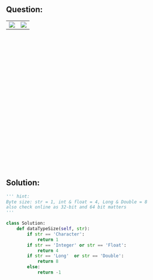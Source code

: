 ## Question:
<table align="center", height="400">
  <td><img src = "https://github.com/user-attachments/assets/5ebf2f60-4a48-44b8-a67c-ab69aaea47a6"/></td>
  <td><img src = "https://github.com/user-attachments/assets/ab6ea746-b106-4782-afee-8c8e2e49ce12"/></td>
</table>

## Solution:
```py
''' hint:
Byte size: str = 1, int & float = 4, Long & Double = 8
also check online as 32-bit and 64 bit matters
'''
```

```py
class Solution:
    def dataTypeSize(self, str):
        if str == 'Character':
            return 1
        if str == 'Integer' or str == 'Float':
            return 4
        if str == 'Long'  or str == 'Double':
            return 8
        else:
            return -1
```
